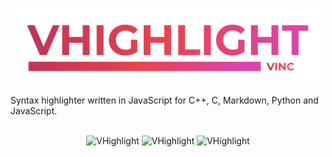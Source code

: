 <p align="center">
<img src="https://github.com/vandenberghinc/vhighlight/blob/main/dev/media/icon/stroke.png?raw=true" alt="VHighlight" width="500">
</p>  
Syntax highlighter written in JavaScript for C++, C, Markdown, Python and JavaScript. 
<br><br>
<p align="center">
    <img src="https://img.shields.io/badge/version-1.1.19-orange" alt="VHighlight">
    <img src="https://img.shields.io/badge/std-c++20-orange" alt="VHighlight">
    <img src="https://img.shields.io/badge/status-maintained-forestgreen" alt="VHighlight">
</p> 
<br><br>
